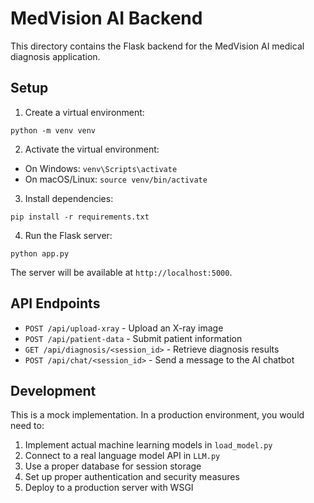 
# MedVision AI Backend

This directory contains the Flask backend for the MedVision AI medical diagnosis application.

## Setup

1. Create a virtual environment:
```
python -m venv venv
```

2. Activate the virtual environment:
- On Windows: `venv\Scripts\activate`
- On macOS/Linux: `source venv/bin/activate`

3. Install dependencies:
```
pip install -r requirements.txt
```

4. Run the Flask server:
```
python app.py
```

The server will be available at `http://localhost:5000`.

## API Endpoints

- `POST /api/upload-xray` - Upload an X-ray image
- `POST /api/patient-data` - Submit patient information
- `GET /api/diagnosis/<session_id>` - Retrieve diagnosis results
- `POST /api/chat/<session_id>` - Send a message to the AI chatbot

## Development

This is a mock implementation. In a production environment, you would need to:

1. Implement actual machine learning models in `load_model.py`
2. Connect to a real language model API in `LLM.py`
3. Use a proper database for session storage
4. Set up proper authentication and security measures
5. Deploy to a production server with WSGI
